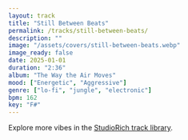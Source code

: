 ```yaml
---
layout: track
title: "Still Between Beats"
permalink: /tracks/still-between-beats/
description: ""
image: "/assets/covers/still-between-beats.webp"
image_ready: false
date: 2025-01-01
duration: "2:36"
album: "The Way the Air Moves"
mood: ["Energetic", "Aggressive"]
genre: ["lo-fi", "jungle", "electronic"]
bpm: 162
key: "F#"
---
```


Explore more vibes in the [StudioRich track library](/tracks/).
